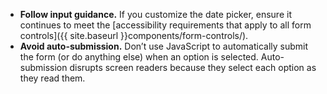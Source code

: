 - **Follow input guidance.** If you customize the date picker, ensure it continues to meet the [accessibility requirements that apply to all form controls]({{ site.baseurl }}components/form-controls/).
- **Avoid auto-submission.** Don’t use JavaScript to automatically submit the form (or do anything else) when an option is selected. Auto-submission disrupts screen readers because they select each option as they read them.